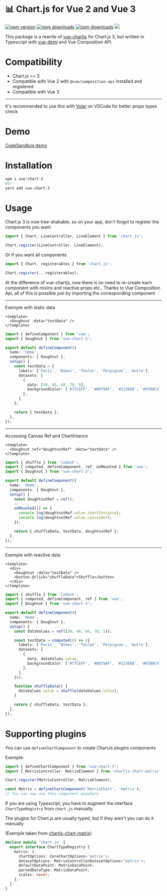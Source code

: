 # 📊 Chart.js for Vue 2 and Vue 3

[![npm version][npm-version-src]][npm-version-href]
[![npm downloads][npm-downloads-src]][npm-downloads-href]
[![npm downloads][npm-total-downloads-src]][npm-downloads-href]
<img src='https://img.shields.io/npm/l/vue-chart-3.svg'>

[npm-version-src]: https://img.shields.io/npm/v/vue-chart-3.svg
[npm-version-href]: https://www.npmjs.com/package/vue-chart-3
[npm-downloads-src]: https://img.shields.io/npm/dm/vue-chart-3.svg
[npm-total-downloads-src]: https://img.shields.io/npm/dt/vue-chart-3.svg
[npm-downloads-href]: https://www.npmjs.com/package/vue-chart-3

This package is a rewrite of [vue-chartjs](https://github.com/apertureless/vue-chartjs) for Chart.js 3, but written in Typescript with [vue-demi](https://github.com/vueuse/vue-demi) and Vue Composition API.

# Compatibility

- Chart.js >= 3
- Compatible with Vue 2 with `@vue/composition-api` installed and registered
- Compatible with Vue 3

---

It's recommended to use this with [Volar](https://github.com/johnsoncodehk/volar) on VSCode for better props types check

# Demo

[CodeSandbox demo](https://codesandbox.io/s/demo-vue-chart-3-ugynm?file=/src/App.vue)

# Installation

```bash
npm i vue-chart-3
#or
yarn add vue-chart-3
```

# Usage

Chart.js 3 is now tree-shakable, so on your app, don't forgot to register the components you want

```ts
import { Chart, LineController, LineElement } from 'chart.js';

Chart.register(LineController, LineElement);
```

Or if you want all components

```ts
import { Chart, registerables } from 'chart.js';

Chart.register(...registerables);
```

At the difference of vue-chartjs, now there is no need to re-create each component with mixins and reactive props etc..
Thanks to Vue Composition Api, all of this is possible just by importing the corresponding component

---

Exemple with static data

```vue
<template>
  <Doughnut :data="testData" />
</template>
```

```ts
import { defineComponent } from 'vue';
import { Doughnut } from 'vue-chart-3';

export default defineComponent({
  name: 'Home',
  components: { Doughnut },
  setup() {
    const testData = {
      labels: ['Paris', 'Nîmes', 'Toulon', 'Perpignan', 'Autre'],
      datasets: [
        {
          data: [30, 40, 60, 70, 5],
          backgroundColor: ['#77CEFF', '#0079AF', '#123E6B', '#97B0C4', '#A5C8ED'],
        },
      ],
    };

    return { testData };
  },
});
```

---

Accessing Canvas Ref and ChartIntance

```vue
<template>
  <Doughnut ref="doughtnutRef" :data="testData" />
</template>
```

```ts
import { shuffle } from 'lodash';
import { computed, defineComponent, ref, onMounted } from 'vue';
import { Doughnut } from 'vue-chart-3';

export default defineComponent({
  name: 'Home',
  components: { Doughnut },
  setup() {
    const doughtnutRef = ref();
    // ....
    onMounted(() => {
      console.log(doughtnutRef.value.chartInstance);
      console.log(doughtnutRef.value.canvasRef);
    });

    return { shuffleData, testData, doughtnutRef };
  },
});
```

---

Exemple with reactive data

```vue
<template>
  <div>
    <Doughnut :data="testData" />
    <button @click="shuffleData">Shuffle</button>
  </div>
</template>
```

```ts
import { shuffle } from 'lodash';
import { computed, defineComponent, ref } from 'vue';
import { Doughnut } from 'vue-chart-3';

export default defineComponent({
  name: 'Home',
  components: { Doughnut },
  setup() {
    const dataValues = ref([30, 40, 60, 70, 5]);

    const testData = computed(() => ({
      labels: ['Paris', 'Nîmes', 'Toulon', 'Perpignan', 'Autre'],
      datasets: [
        {
          data: dataValues.value,
          backgroundColor: ['#77CEFF', '#0079AF', '#123E6B', '#97B0C4', '#A5C8ED'],
        },
      ],
    }));

    function shuffleData() {
      dataValues.value = shuffle(dataValues.value);
    }

    return { shuffleData, testData };
  },
});
```

# Supporting plugins

You can use `defineChartComponent` to create ChartJs plugins components

Exemple:

```ts
import { defineChartComponent } from 'vue-chart-3';
import { MatrixController, MatrixElement } from 'chartjs-chart-matrix';

Chart.register(MatrixController, MatrixElement);

const Matrix = defineChartComponent('MatrixChart', 'matrix');
// You can now use this component anywhere
```

If you are using Typescript, you have to augment the interface `ChartTypeRegistry` from `chart.js` manually.

The plugins for Chart.js are usually typed, but if they aren't you can do it manually

(Exemple taken from [chartjs-chart-matrix](https://github.com/kurkle/chartjs-chart-matrix/blob/next/types/index.esm.d.ts))

```ts
declare module 'chart.js' {
  export interface ChartTypeRegistry {
    matrix: {
      chartOptions: CoreChartOptions<'matrix'>;
      datasetOptions: MatrixControllerDatasetOptions<'matrix'>;
      defaultDataPoint: MatrixDataPoint;
      parsedDataType: MatrixDataPoint;
      scales: never;
    };
  }
}
```
